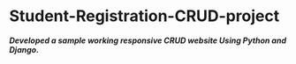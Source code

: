 # Student-Registration-CRUD-project

**_Developed a sample working responsive CRUD website Using Python and Django._**
